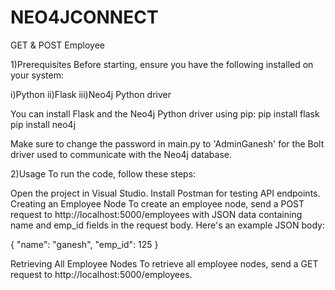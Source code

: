 # NEO4JCONNECT

GET & POST Employee 

1)Prerequisites
Before starting, ensure you have the following installed on your system:

i)Python
ii)Flask
iii)Neo4j Python driver

You can install Flask and the Neo4j Python driver using pip:
pip install flask
pip install neo4j

Make sure to change the password in main.py to 'AdminGanesh' for the Bolt driver used to communicate with the Neo4j database.


2)Usage
To run the code, follow these steps:

Open the project in Visual Studio.
Install Postman for testing API endpoints.
Creating an Employee Node
To create an employee node, send a POST request to http://localhost:5000/employees with JSON data containing name and emp_id fields in the request body. Here's an example JSON body:

{
    "name": "ganesh",
    "emp_id": 125
}


Retrieving All Employee Nodes
To retrieve all employee nodes, send a GET request to http://localhost:5000/employees.